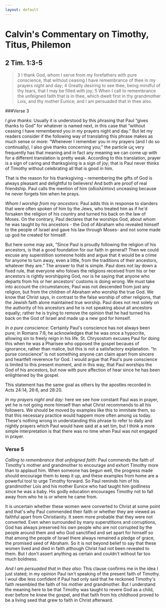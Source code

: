 ```yaml
---
layout: default
---
```


# Calvin's Commentary on Timothy, Titus, Philemon
## 2 Tim. 1:3-5

> 3 I thank God, whom I serve from my forefathers with pure conscience, that without ceasing I have remembrance of thee in my prayers night and day; 4 Greatly desiring to see thee, being mindful of thy tears, that I may be filled with joy; 5 When I call to remembrance the unfeigned faith that is in thee, which dwelt first in thy grandmother Lois, and thy mother Eunice; and I am persuaded that in thee also.

###Verse 3

*I give thanks:* Usually it is understood by this phrasing that Paul “gives thanks to God” for whatever is named next, in this case that “without ceasing I have remembered you in my prayers night and day.” But let my readers consider if the following way of translating this phrase makes as much sense or more: “Whenever I remember you in my prayers (and I do so continually), I also give thanks concerning you;” the particle ώϛ very frequently has that meaning and in fact any meaning we can come up with for a different translation is pretty weak.  According to this translation, prayer is a sign of caring and thanksgiving is a sign of joy; that is Paul never thinks of Timothy without celebrating all that is good in him.

That is the reason for his thanksgiving – remembering the gifts of God is always pleasant and delightful to believers! And both are proof of real friendship.  Paul calls the mention of him (αδίαλέπτον) unceasing because he never forgets him when he prays.  

*Whom I worship from my ancestors:* Paul adds this in response to slanders that were often spoken of him by the Jews, who treated him as if he'd forsaken the religion of his country and turned his back on the law of Moses.  On the contrary, Paul declares that he worships God, about whom he was taught by his ancestors - the God of Abraham who revealed himself to the people of Israel and gave his law through Moses- and not some made up god he created for himself.  

But here some may ask, “Since Paul is proudly following the religion of his ancestors, is that a good foundation for our faith in general?  Then we could excuse any superstition someone holds and argue that it would be a crime for anyone to turn away, even a little, from the traditions of their ancestors, whatever they are.”  The answer to that is simple.  Paul does not lay down a fixed rule, that everyone who folows the religions received from his or her ancestors is rightly worshipping God, nor is he saying that anyone who departs from his or her ancestors' customs is doing wrong.  We must take into account the circumstances; Paul was not descended from just any religion, but from the children of Abraham who worship the true God.  We know that Christ says, in contrast to the false worship of other religions, that the Jewish faith alone maintained true worship.  Paul does not rest solely on the authority of his ancestors and he is not speaking about all ancestors equally; rather he is trying to remove the opinion that he had turned his back on the God of Israel and made up a new god for himself. 

*In a pure conscience:* Certainly Paul's conscience has not always been pure; in Romans 7:8, he acknowledges that he was once a hypocrite, allowing sin to freely reign in his life.  St. Chrysostom excuses Paul for doing this when he was a Pharisee who opposed the gospel becaues of ignorance, rather than malice, but this is not a satisfactory explanation.  “In purse conscience” is not something anyone can claim apart from sincere and heartfelt reverence for God.  I would argue that Paul's pure conscience is limited to this present moment, and in this way, that Paul worships the God of his ancestors, but now with pure affection of hear since he has been enlightened by the gospel.  

This statement has the same goal as others by the apostles recorded in Acts 24:14, 26:6, and 28:20.

*In my prayers night and day:* here we see how constant Paul was in prayer, yet he is not going more himself than what Christ recommends to all his followers.  We should be moved by examples like this to immitate them, so that this necessary practice would happem more often among us today.  These's nothing wrong in understanding this phrase to refer to daily and nightly prayers which Paul would have said at a set tim, but I think a more simple interpretation is that there was no time when Paul was not engaged in prayer.  

### Verse 5

*Calling to remembrance that unfeigned faith:* Paul commends the faith of Timothy's mother and grandmother to encourage and exhort Timothy more than to applaud him.  When someone has begun well, the progress made should encourage them to keep it up, and these examples from home are a powerful tool to urge Timothy forward.  So Paul reminds him of his grandmother Lois and his mother Eunice who had taught him godliness since he was a baby.  His godly education encourages Timothy not to fall away from who he is or where he came from.  

It is uncertain whether these women were converted to Christ at some point and that's why Paul commended their faith or whether they are viewed as faithful apart from Christianity.  It seem more probable that they were not converted.  Even when surrounded by many superstitions and corruptions, God has always preserved his own people who are not corrupted by the people around them and who God sanctified and set apart for himself so that among the people of Israel there always remained a pledge of grace, the promised seed of Abraham.  So it is not beyond belief to say that these women lived and died in faith although Christ had not been revealed to them.  But I don't assert anything as certain and couldn't without far too much boldness.

*And I am persuaded that in thee also*: This clause confirms me in the idea I just stated; in my opinion Paul isn't speaking of the present faith of Timothy.  I woul dbe less confident if Paul had only said that he reckoned Timothy's faith resembled the faith of his mother and grandmother.  But I understand the meaning here to be that Timothy was taught to revere God as a child, ever before he knew the gospel, and that faith from his childhood proved to be a living seed that grew to faith in Christ afterward.  